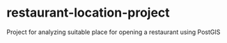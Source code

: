 # restaurant-location-project
Project for analyzing suitable place for opening a restaurant using PostGIS
